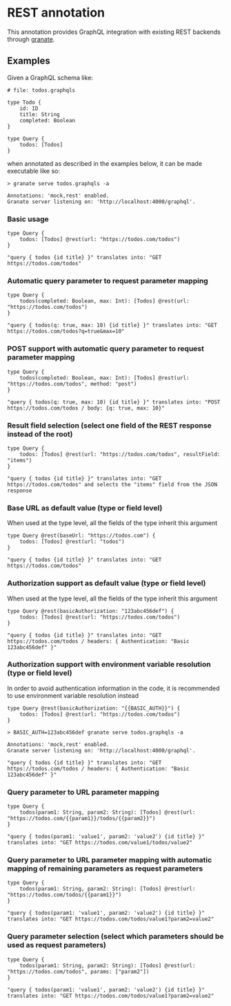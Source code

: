 # REST annotation

This annotation provides GraphQL integration with existing REST backends through [granate](https://github.com/almilo/granate).

## Examples

Given a GraphQL schema like:

```
# file: todos.graphqls

type Todo {
    id: ID
    title: String
    completed: Boolean
}

type Query {
    todos: [Todos]
}
```

when annotated as described in the examples below, it can be made executable like so:

```
> granate serve todos.graphqls -a

Annotations: 'mock,rest' enabled.
Granate server listening on: 'http://localhost:4000/graphql'.
```

### Basic usage

```
type Query {
    todos: [Todos] @rest(url: "https://todos.com/todos")
}
```

```
"query { todos {id title} }" translates into: "GET https://todos.com/todos"
```

### Automatic query parameter to request parameter mapping

```
type Query {
    todos(completed: Boolean, max: Int): [Todos] @rest(url: "https://todos.com/todos")
}
```

```
"query { todos(q: true, max: 10) {id title} }" translates into: "GET https://todos.com/todos?q=true&max=10"
```

### POST support with automatic query parameter to request parameter mapping

```
type Query {
    todos(completed: Boolean, max: Int): [Todos] @rest(url: "https://todos.com/todos", method: "post")
}
```

```
"query { todos(q: true, max: 10) {id title} }" translates into: "POST https://todos.com/todos / body: {q: true, max: 10}"
```

### Result field selection (select one field of the REST response instead of the root)

```
type Query {
    todos: [Todos] @rest(url: "https://todos.com/todos", resultField: "items")
}
```

```
"query { todos {id title} }" translates into: "GET https://todos.com/todos" and selects the "items" field from the JSON response
```

### Base URL as default value (type or field level)
When used at the type level, all the fields of the type inherit this argument

```
type Query @rest(baseUrl: "https://todos.com") {
    todos: [Todos] @rest(url: "todos")
}
```

```
"query { todos {id title} }" translates into: "GET https://todos.com/todos"
```

### Authorization support as default value (type or field level)
When used at the type level, all the fields of the type inherit this argument

```
type Query @rest(basicAuthorization: "123abc456def") {
    todos: [Todos] @rest(url: "https://todos.com/todos")
}
```

```
"query { todos {id title} }" translates into: "GET https://todos.com/todos / headers: { Authentication: "Basic 123abc456def" }"
```

### Authorization support with environment variable resolution (type or field level)
In order to avoid authentication information in the code, it is recommended to use environment variable resolution instead

```
type Query @rest(basicAuthorization: "{{BASIC_AUTH}}") {
    todos: [Todos] @rest(url: "https://todos.com/todos")
}
```

```
> BASIC_AUTH=123abc456def granate serve todos.graphqls -a

Annotations: 'mock,rest' enabled.
Granate server listening on: 'http://localhost:4000/graphql'.
```

```
"query { todos {id title} }" translates into: "GET https://todos.com/todos / headers: { Authentication: "Basic 123abc456def" }"
```

### Query parameter to URL parameter mapping

```
type Query {
    todos(param1: String, param2: String): [Todos] @rest(url: "https://todos.com/{{param1}}/todos/{{param2}}")
}
```

```
"query { todos(param1: 'value1', param2: 'value2') {id title} }" translates into: "GET https://todos.com/value1/todos/value2"
```

### Query parameter to URL parameter mapping with automatic mapping of remaining parameters as request parameters

```
type Query {
    todos(param1: String, param2: String): [Todos] @rest(url: "https://todos.com/todos/{{param1}}")
}
```

```
"query { todos(param1: 'value1', param2: 'value2') {id title} }" translates into: "GET https://todos.com/todos/value1?param2=value2"
```

### Query parameter selection (select which parameters should be used as request parameters)

```
type Query {
    todos(param1: String, param2: String): [Todos] @rest(url: "https://todos.com/todos", params: ["param2"])
}
```

```
"query { todos(param1: 'value1', param2: 'value2') {id title} }" translates into: "GET https://todos.com/todos/value1?param2=value2"
```

